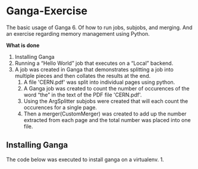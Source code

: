 # Ganga-Exercise
The basic usage of Ganga 6. Of how to run jobs, subjobs, and merging. And an exercise regarding memory management using Python.

__What is done__
1. Installing Ganga
2. Running a “Hello World” job that executes on a “Local” backend.
3. A job was created in Ganga that demonstrates splitting a job into multiple pieces and then collates
the results at the end.
    1. A file 'CERN.pdf' was split into individual pages using python.
    2. A Ganga job was created to count the number of occurences of the word “the” in the text of the PDF file 'CERN.pdf'.
    3. Using the ArgSplitter subjobs were created that will each count the occurences for a single page.
    4. Then a merger(CustomMerger) was created to add up the number extracted from each page and the total number was placed into one file.

## Installing Ganga
The code below was executed to install ganga on a virtualenv.
1. 
